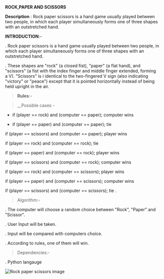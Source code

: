 **ROCK,PAPER AND SCISSORS**

__Description__ : Rock paper scissors is a hand game usually played between two people, in which each player simultaneously forms one of three shapes with an outstretched hand. 

 **INTRODUCTION**:- 

.  Rock paper scissors is a hand game usually played between two people, in which each player simultaneously forms one of three shapes with an outstretched hand. 

. These shapes are "rock" (a closed fist), "paper" (a flat hand), and "scissors" (a fist with the index finger and middle finger extended, forming a V). "Scissors" is i    identical to the two-fingered V sign (also indicating "victory" or "peace") except that it is pointed horizontally instead of being held upright in the air.

> **Rules**:- 

>  __Possible cases -

- if (player == rock) and (computer == paper); computer wins

- if (player == paper) and (computer == paper); tie

if (player == scissors) and (computer == paper); player wins

if (player == rock) and (computer == rock); tie

if (player == paper) and (computer == rock); player wins

if (player == scissors) and (computer == rock); computer wins

if (player == rock) and (computer == scissors); player wins

if (player == paper) and (computer == scissors); computer wins

if (player == scissors) and (computer == scissors); tie
. 

> Algorithm:-

. The computer will choose a random choice between "Rock", "Paper" and "Scissor". 

. User Input will be taken.

. Input will be compared with computers choice.

. According to rules, one of them will win.

> Dependencies:-

. Python langauge

![Rock paper scissors image](https://hips.hearstapps.com/hmg-prod.s3.amazonaws.com/images/people-playing-paper-rock-scissors-royalty-free-illustration-1583269312.jpg?crop=0.994xw:0.799xh;0.00160xw,0.195xh&resize=1600:*)

